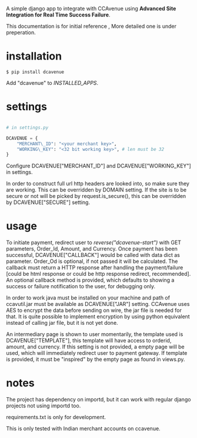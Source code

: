  A simple django app to integrate with CCAvenue using **Advanced Site
Integration for Real Time Success Failure**.

This documentation is for initial reference , More detailed one is under preperation.



# installation

```shell
$ pip install dcavenue
```

Add "dcavenue" to *INSTALLED_APPS*.

# settings

```python

# in settings.py

DCAVENUE = {
    "MERCHANT\_ID": "<your merchant key>",
    "WORKING\_KEY": "<32 bit working key>", # len must be 32
}
```

Configure DCAVENUE["MERCHANT\_ID"] and DCAVENUE["WORKING\_KEY"] in settings.

In order to construct full url http headers are looked into, so make
sure they are working. This can be overridden by DOMAIN setting. If the
site is to be secure or not will be picked by request.is\_secure(), this
can be overridden by DCAVENUE["SECURE"] setting.

# usage

To initiate payment, redirect user to *reverse("dcavenue-start")* with GET
parameters, Order_Id, Amount, and Currency. Once payment has been successful,
DCAVENUE["CALLBACK"] would be called with data dict as parameter. Order_Od is
optional, if not passed it will be calculated. The callback must return a HTTP
response after handling the payment/failure [could be html response or could be
http response redirect, recommended]. An optional callback method is provided,
which defaults to showing a success or failure notification to the user, for
debugging only.

In order to work java must be installed on your machine and path of
ccavutil.jar must be available as DCAVENUE["JAR"] setting. CCAvenue uses AES
to encrypt the data before sending on wire, the jar file is needed for that. It
is quite possible to implement encryption by using python equivalent instead of
calling jar file, but it is not yet done.

An intermediary page is shown to user momentarily, the template used is
DCAVENUE["TEMPLATE"], this template will have access to orderid, amount,
and currency. If this setting is not provided, a empty page will be
used, which will immediately redirect user to payment gateway. If template is
provided, it must be "inspired" by the empty page as found in views.py.

# notes

The project has dependency on importd, but it can work with regular django
projects not using importd too.

requirements.txt is only for development.

This is only tested with Indian merchant accounts on ccavenue.
